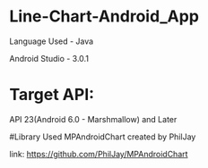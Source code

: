 # Line-Chart-Android_App

Language Used - Java

Android Studio - 3.0.1	<br />

# Target API: 
API 23(Android 6.0 - Marshmallow) and Later		<br />

#Library Used
MPAndroidChart created by PhilJay	<br />


link: https://github.com/PhilJay/MPAndroidChart